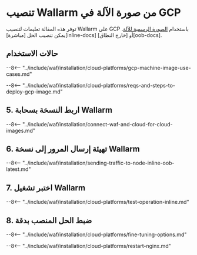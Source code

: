# تنصيب Wallarm من صورة الآلة في GCP

توفر هذه المقالة تعليمات لتنصيب Wallarm على GCP باستخدام [الصورة الرسمية للآلة](https://console.cloud.google.com/launcher/details/wallarm-node-195710/wallarm-node). يمكن تنصيب الحل [مباشرة][inline-docs] أو [خارج النطاق][oob-docs].

## حالات الاستخدام

--8<-- "../include/waf/installation/cloud-platforms/gcp-machine-image-use-cases.md"

--8<-- "../include/waf/installation/cloud-platforms/reqs-and-steps-to-deploy-gcp-image.md"

## 5. اربط النسخة بسحابة Wallarm

--8<-- "../include/waf/installation/connect-waf-and-cloud-for-cloud-images.md"

## 6. تهيئة إرسال المرور إلى نسخة Wallarm

--8<-- "../include/waf/installation/sending-traffic-to-node-inline-oob-latest.md"

## 7. اختبر تشغيل Wallarm

--8<-- "../include/waf/installation/cloud-platforms/test-operation-inline.md"

## 8. ضبط الحل المنصب بدقة

--8<-- "../include/waf/installation/cloud-platforms/fine-tuning-options.md"

--8<-- "../include/waf/installation/cloud-platforms/restart-nginx.md"